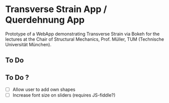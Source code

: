 # Transverse Strain App / Querdehnung App

Prototype of a WebApp demonstrating Transverse Strain via Bokeh for the lectures at the Chair of Structural Mechanics, Prof. Müller, TUM (Technische Universität München).

## To Do


## To Do ? 
- [ ] Allow user to add own shapes
- [ ] Increase font size on sliders (requires JS-fiddle?)